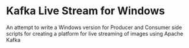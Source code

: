 # Kafka Live Stream for Windows
 An attempt to write a Windows version for Producer and Consumer side scripts for creating a platform for live streaming of images using Apache Kafka
